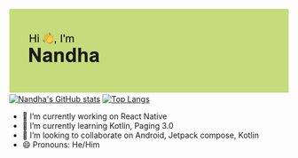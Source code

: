 [![Header](/header.png "Header")](https://some-url.dev/)
[![Nandha's GitHub stats](https://github-readme-stats.vercel.app/api?username=rnandhakumar1995&hide=stars,prs,issues,contribs&repo=Random_User_Profiles,KotlinBasic,Countdown_Timer_Jetpack_Compose)](https://github.com/anuraghazra/github-readme-stats)
[![Top Langs](https://github-readme-stats.vercel.app/api/top-langs/?username=rnandhakumar1995&layout=compact)](https://github.com/anuraghazra/github-readme-stats)
<!--[![Nandha's wakatime stats](https://github-readme-stats.vercel.app/api/wakatime?username=rnandhakumar1995)](https://github.com/anuraghazra/github-readme-stats)-->
- 🔭 I’m currently working on React Native
- 🌱 I’m currently learning Kotlin, Paging 3.0
- 👯 I’m looking to collaborate on Android, Jetpack compose, Kotlin
- 😄 Pronouns: He/Him

<!--
**rnandhakumar1995/rnandhakumar1995** is a ✨ _special_ ✨ repository because its `README.md` (this file) appears on your GitHub profile.

Here are some ideas to get you started:
- 🤔 I’m looking for help with ...
- 💬 Ask me about ...
- 📫 How to reach me: ...
- ⚡ Fun fact: ...
-->
